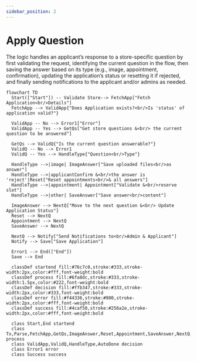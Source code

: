 ```yaml
---
sidebar_position: 2
---
```


# Apply Question

The logic handles an applicant’s response to a store-specific question by first validating the request, identifying the current question in the flow, then saving the answer based on its type (e.g., image, appointment, confirmation), updating the application’s status or resetting it if rejected, and finally sending notifications to the applicant and/or admins as needed.


```mermaid
flowchart TD
  Start(["Start"]) -- Validate Store--> FetchApp["Fetch Application<br/>Details"]
  FetchApp --> ValidApp{"Does Application exists?<br/>Is 'status' of application valid?"}

  ValidApp -- No --> Error1["Error"]
  ValidApp -- Yes --> GetQs["Get store questions &<br/> the current question to be answered"]

  GetQs --> ValidQ{"Is the current question answerable?"}
  ValidQ -- No --> Error1
  ValidQ -- Yes --> HandleType{"Question<br/>Type"}

  HandleType -->|image| ImageAnswer["Save uploaded files<br/>as answer"]
  HandleType -->|applicantConfirm &<br/>the answer is 'reject'|Reset["Reset appointments<br/>& all answers"]
  HandleType -->|appointment| Appointment["Validate &<br/>reserve slot"]
  HandleType -->|other| SaveAnswer["Save answer<br/>content"]

  ImageAnswer --> NextQ["Move to the next question &<br/> Update Application Status"]
  Reset --> NextQ
  Appointment --> NextQ
  SaveAnswer --> NextQ

  NextQ --> Notify["Send Notifications to<br/>Admin & Applicant"]
  Notify --> Save["Save Application"]

  Error1 --> End(["End"])
  Save --> End

  classDef startend fill:#76c7c0,stroke:#333,stroke-width:2px,color:#fff,font-weight:bold
  classDef process fill:#6fa8dc,stroke:#333,stroke-width:1.5px,color:#222,font-weight:bold
  classDef decision fill:#ffb347,stroke:#333,stroke-width:2px,color:#333,font-weight:bold
  classDef error fill:#f44336,stroke:#900,stroke-width:2px,color:#fff,font-weight:bold
  classDef success fill:#4caf50,stroke:#256a2e,stroke-width:2px,color:#fff,font-weight:bold

  class Start,End startend
  class Tx,Parse,FetchApp,GetQs,ImageAnswer,Reset,Appointment,SaveAnswer,NextQ,Notify,AutoComplete,Save,Emit process
  class ValidApp,ValidQ,HandleType,AutoDone decision
  class Error1 error
  class Success success
```